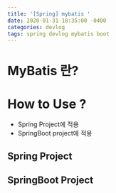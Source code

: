 ```yaml
---
title: '[Spring] mybatis '
date: 2020-01-31 18:35:00 -0400
categories: devlog
tags: spring devlog mybatis boot
---
```


# MyBatis 란?

# How to Use ?

- Spring Project에 적용
- SpringBoot project에 적용

## Spring Project

## SpringBoot Project
